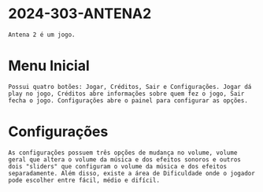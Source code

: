 # 2024-303-ANTENA2
    Antena 2 é um jogo.
# Menu Inicial
    Possui quatro botões: Jogar, Créditos, Sair e Configurações. Jogar dá play no jogo, Créditos abre informações sobre quem fez o jogo, Sair fecha o jogo. Configurações abre o painel para configurar as opções.

# Configurações
    As configurações possuem três opções de mudança no volume, volume geral que altera o volume da música e dos efeitos sonoros e outros dois "sliders" que configuram o volume da música e dos efeitos separadamente. Além disso, existe a área de Dificuldade onde o jogador pode escolher entre fácil, médio e difícil.